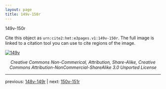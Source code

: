 ```yaml
---
layout: page
title: 149v-150r
---
```


149v-150r

Cite this object as `urn:cite2:hmt:e3pages.v1:149v-150r`.  The full image is linked to a citation tool you can use to cite regions of the image.

[![149v](http://www.homermultitext.org/iipsrv?IIIF=/project/homer/pyramidal/deepzoom/hmt/e3bifolio/v1/E3_149v_150r.tif/full/800,/0/default.jpg)](http://www.homermultitext.org/ict2/?urn=urn:cite2:hmt:e3bifolio.v1:E3_149v_150r) 

<p style="text-align: center; font-style: italic;">Creative Commons Non-Commerical, Attribution, Share-Alike, Creative Commons Attribution-NonCommercial-ShareAlike 3.0 Unported License</p>

---

previous: [148v-149r](../148v-149r/) | next: [150v-151r](../150v-151r/)